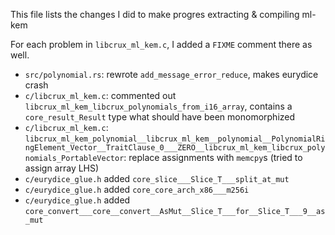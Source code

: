 This file lists the changes I did to make progres extracting & compiling ml-kem
 
For each problem in `libcrux_ml_kem.c`, I added a `FIXME` comment there as well.
 
 - `src/polynomial.rs`: rewrote `add_message_error_reduce`, makes eurydice crash
 - `c/libcrux_ml_kem.c`: commented out `libcrux_ml_kem_libcrux_polynomials_from_i16_array`, contains a `core_result_Result` type what should have been monomorphized
 - `c/libcrux_ml_kem.c`: `libcrux_ml_kem_polynomial__libcrux_ml_kem__polynomial__PolynomialRingElement_Vector__TraitClause_0___ZERO__libcrux_ml_kem_libcrux_polynomials_PortableVector`: replace assignments with `memcpy`s (tried to assign array LHS)
 - `c/eurydice_glue.h` added `core_slice___Slice_T___split_at_mut`
 - `c/eurydice_glue.h` added `core_core_arch_x86___m256i`
 - `c/eurydice_glue.h` added `core_convert___core__convert__AsMut__Slice_T___for__Slice_T___9__as_mut`
 

